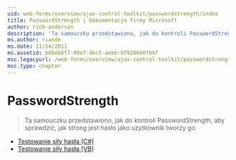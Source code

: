 ```yaml
---
uid: web-forms/overview/ajax-control-toolkit/passwordstrength/index
title: PasswordStrength | Dokumentacja firmy Microsoft
author: rick-anderson
description: 'Ta samouczku przedstawiono, jak do kontroli PasswordStrength, aby sprawdzić, jak strong jest hasło jako użytkownik tworzy go.'
ms.author: riande
ms.date: 11/14/2011
ms.assetid: bdbeb8f7-90e7-4bc5-aeb6-0f928660fb4f
msc.legacyurl: /web-forms/overview/ajax-control-toolkit/passwordstrength
msc.type: chapter
---
```

<a name="passwordstrength"></a>PasswordStrength
====================
> Ta samouczku przedstawiono, jak do kontroli PasswordStrength, aby sprawdzić, jak strong jest hasło jako użytkownik tworzy go.


- [Testowanie siły hasła (C#)](testing-the-strength-of-a-password-cs.md)
- [Testowanie siły hasła (VB)](testing-the-strength-of-a-password-vb.md)
